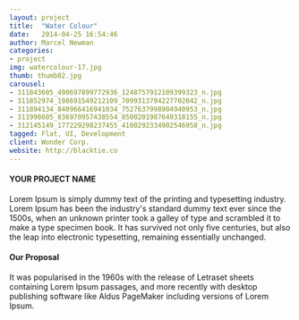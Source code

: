 ```yaml
---
layout: project
title:  "Water Colour"
date:   2014-04-25 16:54:46
author: Marcel Newman
categories:
- project
img: watercolour-17.jpg
thumb: thumb02.jpg
carousel:
- 311843605_490697899772936_1248757912109399323_n.jpg
- 311852974_198691549212109_7099313794227702042_n.jpg
- 311894134_840966416941034_7527637998904940953_n.jpg
- 311998605_836970957438554_8500201987649318155_n.jpg
- 312145149_177229298237455_4100292334902546958_n.jpg
tagged: Flat, UI, Development
client: Wonder Corp.
website: http://blacktie.co
---
```

#### YOUR PROJECT NAME
Lorem Ipsum is simply dummy text of the printing and typesetting industry. Lorem Ipsum has been the industry's standard dummy text ever since the 1500s, when an unknown printer took a galley of type and scrambled it to make a type specimen book. It has survived not only five centuries, but also the leap into electronic typesetting, remaining essentially unchanged.

#### Our Proposal
It was popularised in the 1960s with the release of Letraset sheets containing Lorem Ipsum passages, and more recently with desktop publishing software like Aldus PageMaker including versions of Lorem Ipsum.
